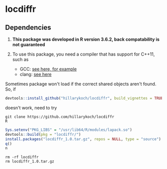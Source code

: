 # locdiffr

## Dependencies

1. **This package was developed in R version 3.6.2, back compatability is not guaranteed**

2. To use this package, you need a compiler that has support for C++11, such as
    *   GCC: [see here, for example](https://www.gnu.org/software/gcc/projects/cxx-status.html#cxx11)
    *   clang: [see here](http://clang.llvm.org/cxx_status.html)
    

Sometimes package won't load if the correct shared objects aren't found. So, if

```r
devtools::install_github("hillarykoch/locdiffr", build_vignettes = TRUE)
```

doesn't work, need to try

```console
git clone https://github.com/hillarykoch/locdiffr
R
```

```r
Sys.setenv("PKG_LIBS" = "/usr/lib64/R/modules/lapack.so")
devtools::build(pkg = "locdiffr/")
install.packages("locdiffr_1.0.tar.gz", repos = NULL, type = "source")
q()
n
```

```console
rm -rf locdiffr
rm locdiffr_1.0.tar.gz
```
